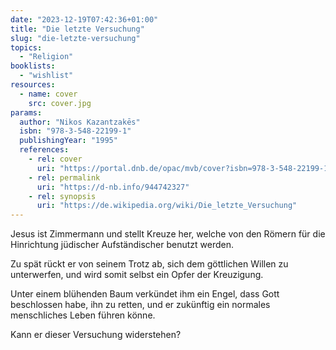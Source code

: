 ```yaml
---
date: "2023-12-19T07:42:36+01:00"
title: "Die letzte Versuchung"
slug: "die-letzte-versuchung"
topics:
  - "Religion"
booklists:
  - "wishlist"
resources:
  - name: cover
    src: cover.jpg
params:
  author: "Nikos Kazantzakēs"
  isbn: "978-3-548-22199-1"
  publishingYear: "1995"
  references:
    - rel: cover
      uri: "https://portal.dnb.de/opac/mvb/cover?isbn=978-3-548-22199-1"
    - rel: permalink
      uri: "https://d-nb.info/944742327"
    - rel: synopsis
      uri: "https://de.wikipedia.org/wiki/Die_letzte_Versuchung"
---
```

Jesus ist Zimmermann und stellt Kreuze her, welche von den Römern für die
Hinrichtung jüdischer Aufständischer benutzt werden.

Zu spät rückt er von seinem Trotz ab, sich dem göttlichen Willen zu unterwerfen, 
und wird somit selbst ein Opfer der Kreuzigung.

Unter einem blühenden Baum verkündet ihm ein Engel, dass Gott beschlossen habe, 
ihn zu retten, und er zukünftig ein normales menschliches Leben führen könne.

Kann er dieser Versuchung widerstehen?

